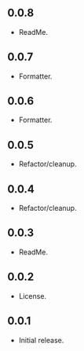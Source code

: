## 0.0.8

* ReadMe.

## 0.0.7

* Formatter.

## 0.0.6

* Formatter.

## 0.0.5

* Refactor/cleanup.

## 0.0.4

* Refactor/cleanup.

## 0.0.3

* ReadMe.

## 0.0.2

* License.

## 0.0.1

* Initial release.

